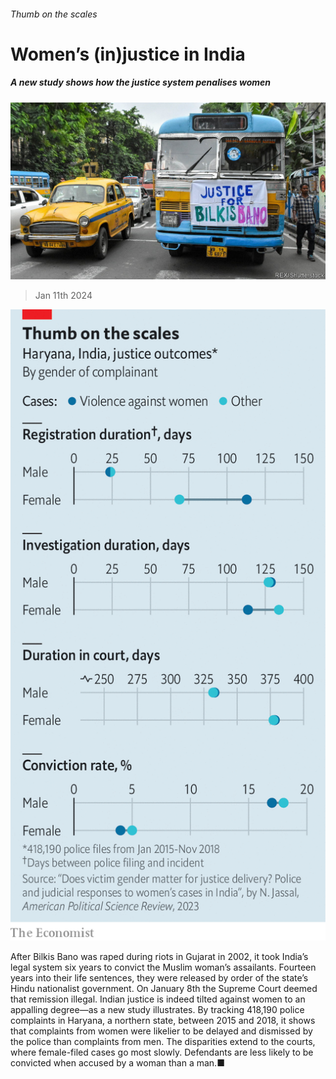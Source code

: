###### Thumb on the scales

# Women’s (in)justice in India 

##### A new study shows how the justice system penalises women 

![image](images/20240113_ASP503.jpg) 

> Jan 11th 2024 

![image](images/20240113_ASC823.png) 


After Bilkis Bano was raped during riots in Gujarat in 2002, it took India’s legal system six years to convict the Muslim woman’s assailants. Fourteen years into their life sentences, they were released by order of the state’s Hindu nationalist government. On January 8th the Supreme Court deemed that remission illegal. Indian justice is indeed tilted against women to an appalling degree—as a new study illustrates. By tracking 418,190 police complaints in Haryana, a northern state, between 2015 and 2018, it shows that complaints from women were likelier to be delayed and dismissed by the police than complaints from men. The disparities extend to the courts, where female-filed cases go most slowly. Defendants are less likely to be convicted when accused by a woman than a man.■



